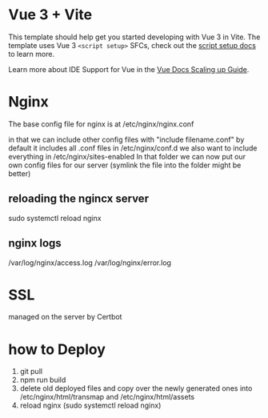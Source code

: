# Vue 3 + Vite

This template should help get you started developing with Vue 3 in Vite. The template uses Vue 3 `<script setup>` SFCs, check out the [script setup docs](https://v3.vuejs.org/api/sfc-script-setup.html#sfc-script-setup) to learn more.

Learn more about IDE Support for Vue in the [Vue Docs Scaling up Guide](https://vuejs.org/guide/scaling-up/tooling.html#ide-support).



# Nginx

The base config file for nginx is at /etc/nginx/nginx.conf

in that we can include other config files with "include filename.conf"
by default it includes all .conf files in /etc/nginx/conf.d
we also want to include everything in /etc/nginx/sites-enabled
In that folder we can now put our own config files for our server
(symlink the file into the folder might be better)

## reloading the ngincx server

sudo systemctl reload nginx


## nginx logs

/var/log/nginx/access.log
/var/log/nginx/error.log


# SSL
managed on the server by Certbot


# how to Deploy

1. git pull
2. npm run build
3. delete old deployed files and copy over the newly generated ones into /etc/nginx/html/transmap and /etc/nginx/html/assets
4. reload nginx (sudo systemctl reload nginx)